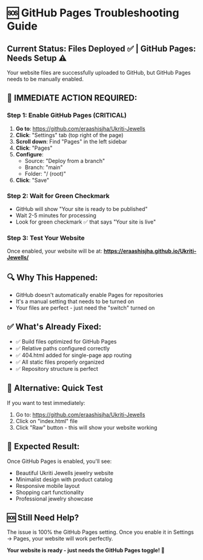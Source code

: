 # 🆘 GitHub Pages Troubleshooting Guide

## Current Status: Files Deployed ✅ | GitHub Pages: Needs Setup ⚠️

Your website files are successfully uploaded to GitHub, but GitHub Pages needs to be manually enabled.

## 🎯 **IMMEDIATE ACTION REQUIRED:**

### **Step 1: Enable GitHub Pages (CRITICAL)**
1. **Go to**: https://github.com/eraashisjha/Ukriti-Jewells
2. **Click**: "Settings" tab (top right of the page)
3. **Scroll down**: Find "Pages" in the left sidebar
4. **Click**: "Pages"
5. **Configure**:
   - Source: "Deploy from a branch"
   - Branch: "main" 
   - Folder: "/ (root)"
6. **Click**: "Save"

### **Step 2: Wait for Green Checkmark**
- GitHub will show "Your site is ready to be published"
- Wait 2-5 minutes for processing
- Look for green checkmark ✅ that says "Your site is live"

### **Step 3: Test Your Website**
Once enabled, your website will be at:
**https://eraashisjha.github.io/Ukriti-Jewells/**

## 🔍 **Why This Happened:**
- GitHub doesn't automatically enable Pages for repositories
- It's a manual setting that needs to be turned on
- Your files are perfect - just need the "switch" turned on

## ✅ **What's Already Fixed:**
- ✅ Build files optimized for GitHub Pages
- ✅ Relative paths configured correctly
- ✅ 404.html added for single-page app routing
- ✅ All static files properly organized
- ✅ Repository structure is perfect

## 🎯 **Alternative: Quick Test**
If you want to test immediately:
1. Go to: https://github.com/eraashisjha/Ukriti-Jewells
2. Click on "index.html" file
3. Click "Raw" button - this will show your website working

## 📱 **Expected Result:**
Once GitHub Pages is enabled, you'll see:
- Beautiful Ukriti Jewells jewelry website
- Minimalist design with product catalog
- Responsive mobile layout
- Shopping cart functionality
- Professional jewelry showcase

## 🆘 **Still Need Help?**
The issue is 100% the GitHub Pages setting. Once you enable it in Settings → Pages, your website will work perfectly.

**Your website is ready - just needs the GitHub Pages toggle! 🎉**
